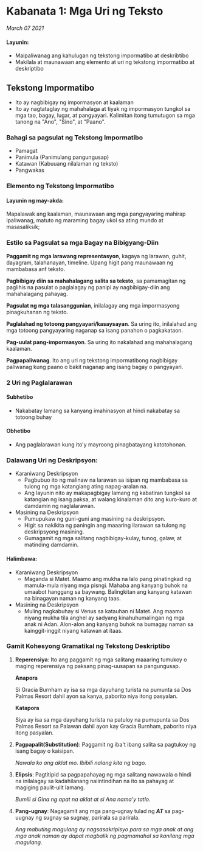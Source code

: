 # Kabanata 1: Mga Uri ng Teksto

_March 07 2021_

#### Layunin:

- Maipaliwanag ang kahulugan ng tekstong impormatibo at deskribtibo
- Makilala at maunawaan ang elemento at uri ng tekstong impormatibo at deskriptibo

## Tekstong Impormatibo

- Ito ay nagbibigay ng impormasyon at kaalaman
- Ito ay nagtataglay ng mahahalaga at tiyak ng impormasyon tungkol sa mga tao, bagay, lugar, at pangyayari. Kalimitan itong tumutugon sa mga tanong na "Ano", "Sino", at "Paano".

### Bahagi sa pagsulat ng Tekstong Impormatibo

- Pamagat
- Panimula (Panimulang pangungusap)
- Katawan (Kabuuang nilalaman ng teksto)
- Pangwakas

### Elemento ng Tekstong Impormatibo

#### Layunin ng may-akda:

Mapalawak ang kaalaman, maunawaan ang mga pangyayaring mahirap ipaliwanag, matuto ng maraming bagay ukol sa ating mundo at masasaliksik;

### Estilo sa Pagsulat sa mga Bagay na Bibigyang-Diin

**Paggamit ng mga larawang representasyon**, kagaya ng larawan, guhit, dayagram, talahanayan, timeline. Upang higit pang maunawaan ng mambabasa anf teksto.

**Pagbibigay diin sa mahahalagang salita sa teksto**, sa pamamagitan ng paglihis na pasulat o paglalagay ng panipi ay nagbibigay-diin ang mahahalagang pahayag.

**Pagsulat ng mga talasanggunian**, inilalagay ang mga impormasyong pinagkuhanan ng teksto.

**Paglalahad ng totoong pangyayari/kasaysayan**. Sa uring ito, inilalahad ang mga totoong pangyayaring naganap sa isang panahon o pagkakataon.

**Pag-uulat pang-impormasyon**. Sa uring ito nakalahad ang mahahalagang kaalaman.

**Pagpapaliwanag**. Ito ang uri ng tekstong impormatibong nagbibigay paliwanag kung paano o bakit naganap ang isang bagay o pangyayari.

### 2 Uri ng Paglalarawan

#### **Subhetibo**

- Nakabatay lamang sa kanyang imahinasyon at hindi nakabatay sa totoong buhay

#### **Obhetibo**

- Ang paglalarawan kung ito'y mayroong pinagbatayang katotohonan.

### Dalawang Uri ng Deskripsyon:

- Karaniwang Deskripsyon
  - Pagbubuo ito ng malinaw na larawan sa isipan ng mambabasa sa tulong ng mga katangiang ating napag-aralan na.
  - Ang layunin nito ay makapagbigay lamang ng kabatiran tungkol sa katangian ng isang paksa, at walang kinalaman dito ang kuro-kuro at damdamin ng naglalarawan.
- Masining na Deskripsyon
  - Pumupukaw ng guni-guni ang masining na deskripsyon.
  - Higit sa nakikita ng paningin ang maaaring ilarawan sa tulong ng deskripsyong masining.
  - Gumagamit ng mga salitang nagbibigay-kulay, tunog, galaw, at matinding damdamin.

#### Halimbawa:

- Karaniwang Deskripsyon
  - Maganda si Matet. Maamo ang mukha na lalo pang pinatingkad ng mamula-mula niyang mga pisngi. Mahaba ang kanyang buhok na umaabot hanggang sa baywang. Balingkitan ang kanyang katawan na binagayan naman ng kanyang taas.
- Masining na Deskripsyon
  - Muling nagkabuhay si Venus sa katauhan ni Matet. Ang maamo niyang mukha tila anghel ay sadyang kinahuhumalingan ng mga anak ni Adan. Alon-alon ang kanyang buhok na bumagay naman sa kainggit-inggit niyang katawan at itaas.

### Gamit Kohesyong Gramatikal ng Tekstong Deskriptibo

1. **Reperensiya**: Ito ang paggamit ng mga salitang maaaring tumukoy o maging reperensiya ng paksang pinag-uusapan sa pangungusap.

   **Anapora**

   Si Gracia Burnham ay isa sa mga dayuhang turista na pumunta sa Dos Palmas Resort dahil ayon sa kanya, paborito niya itong pasyalan.

   **Katapora**

   Siya ay isa sa mga dayuhang turista na patuloy na pumupunta sa Dos Palmas Resort sa Palawan dahil ayon kay Gracia Burnham, paborito niya itong pasyalan.

2. **Pagpapalit(Substitution)**: Paggamit ng iba't ibang salita sa pagtukoy ng isang bagay o kaisipan.

   _Nawala ko ang aklat mo. Ibibili nalang kita ng bago._

3. **Elipsis**: Pagtitipid sa pagpapahayag ng mga salitang nawawala o hindi na inilalagay sa kadahilanang naiintindihan na ito sa pahayag at magiging paulit-ulit lamang.

   _Bumili si Gina ng apat na aklat at si Ana nama'y tatlo._

4. **Pang-ugnay**: Nagagamit ang mga pang-ugnay tulad ng **_AT_** sa pag-uugnay ng sugnay sa sugnay, parirala sa parirala.

   _Ang mabuting magulang ay nagsasakripisyo para sa mga anak at ang mga anak naman ay dapat magbalik ng pagmamahal sa kanilang mga magulang._
